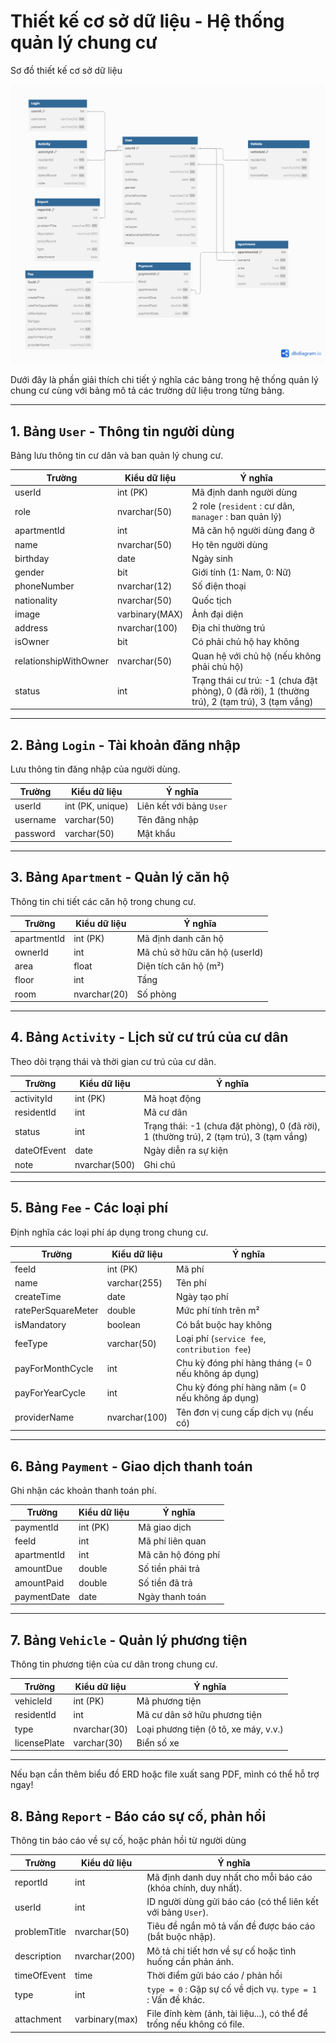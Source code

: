 # Thiết kế cơ sở dữ liệu - Hệ thống quản lý chung cư

Sơ đồ thiết kế cơ sở dữ liệu 

![Sơ đồ thiết kế cơ sở dữ liệu ](./Apartment-management%20.png)

Dưới đây là phần giải thích chi tiết ý nghĩa các bảng trong hệ thống quản lý chung cư cùng với bảng mô tả các trường dữ liệu trong từng bảng.

---

## 1. Bảng `User` - Thông tin người dùng
Bảng lưu thông tin cư dân và ban quản lý chung cư.

| Trường | Kiểu dữ liệu | Ý nghĩa |
|--------|---------------|---------|
| userId | int (PK) | Mã định danh người dùng |
| role | nvarchar(50) | 2 role (`resident` : cư dân, `manager` : ban quản lý) |
| apartmentId | int | Mã căn hộ người dùng đang ở |
| name | nvarchar(50) | Họ tên người dùng |
| birthday | date | Ngày sinh |
| gender | bit | Giới tính (1: Nam, 0: Nữ) |
| phoneNumber | nvarchar(12) | Số điện thoại |
| nationality | nvarchar(50) | Quốc tịch |
| image | varbinary(MAX) | Ảnh đại diện |
| address | nvarchar(100) | Địa chỉ thường trú |
| isOwner | bit | Có phải chủ hộ hay không |
| relationshipWithOwner | nvarchar(50) | Quan hệ với chủ hộ (nếu không phải chủ hộ) |
| status | int | Trạng thái cư trú: -1 (chưa đặt phòng), 0 (đã rời), 1 (thường trú), 2 (tạm trú), 3 (tạm vắng) |

---

## 2. Bảng `Login` - Tài khoản đăng nhập
Lưu thông tin đăng nhập của người dùng.

| Trường | Kiểu dữ liệu | Ý nghĩa |
|--------|---------------|---------|
| userId | int (PK, unique) | Liên kết với bảng `User` |
| username | varchar(50) | Tên đăng nhập |
| password | varchar(50) | Mật khẩu |

---

## 3. Bảng `Apartment` - Quản lý căn hộ
Thông tin chi tiết các căn hộ trong chung cư.

| Trường | Kiểu dữ liệu | Ý nghĩa |
|--------|---------------|---------|
| apartmentId | int (PK) | Mã định danh căn hộ |
| ownerId | int | Mã chủ sở hữu căn hộ (userId) |
| area | float | Diện tích căn hộ (m²) |
| floor | int | Tầng |
| room | nvarchar(20) | Số phòng |

---

## 4. Bảng `Activity` - Lịch sử cư trú của cư dân
Theo dõi trạng thái và thời gian cư trú của cư dân.

| Trường | Kiểu dữ liệu | Ý nghĩa |
|--------|---------------|---------|
| activityId | int (PK) | Mã hoạt động |
| residentId | int | Mã cư dân |
| status | int | Trạng thái: -1 (chưa đặt phòng), 0 (đã rời), 1 (thường trú), 2 (tạm trú), 3 (tạm vắng) |
| dateOfEvent | date | Ngày diễn ra sự kiện |
| note | nvarchar(500) | Ghi chú |

---

## 5. Bảng `Fee` - Các loại phí
Định nghĩa các loại phí áp dụng trong chung cư.

| Trường | Kiểu dữ liệu | Ý nghĩa |
|--------|---------------|---------|
| feeId | int (PK) | Mã phí |
| name | varchar(255) | Tên phí |
| createTime | date | Ngày tạo phí |
| ratePerSquareMeter | double | Mức phí tính trên m² |
| isMandatory | boolean | Có bắt buộc hay không |
| feeType | varchar(50) | Loại phí (`service fee`, `contribution fee`) |
| payForMonthCycle | int | Chu kỳ đóng phí hàng tháng (= 0 nếu không áp dụng) |
| payForYearCycle | int | Chu kỳ đóng phí hàng năm (= 0 nếu không áp dụng) |
| providerName | nvarchar(100) | Tên đơn vị cung cấp dịch vụ (nếu có) |

---

## 6. Bảng `Payment` - Giao dịch thanh toán
Ghi nhận các khoản thanh toán phí.

| Trường | Kiểu dữ liệu | Ý nghĩa |
|--------|---------------|---------|
| paymentId | int (PK) | Mã giao dịch |
| feeId | int | Mã phí liên quan |
| apartmentId | int | Mã căn hộ đóng phí |
| amountDue | double | Số tiền phải trả |
| amountPaid | double | Số tiền đã trả |
| paymentDate | date | Ngày thanh toán |

---

## 7. Bảng `Vehicle` - Quản lý phương tiện
Thông tin phương tiện của cư dân trong chung cư.

| Trường | Kiểu dữ liệu | Ý nghĩa |
|--------|---------------|---------|
| vehicleId | int (PK) | Mã phương tiện |
| residentId | int | Mã cư dân sở hữu phương tiện |
| type | nvarchar(30) | Loại phương tiện (ô tô, xe máy, v.v.) |
| licensePlate | varchar(30) | Biển số xe |

---

Nếu bạn cần thêm biểu đồ ERD hoặc file xuất sang PDF, mình có thể hỗ trợ ngay!

## 8. Bảng `Report` - Báo cáo sự cố, phản hồi 
Thông tin báo cáo về sự cố, hoặc phản hồi từ người dùng 

| Trường         | Kiểu dữ liệu     | Ý nghĩa                                                                 |
|----------------|------------------|-------------------------------------------------------------------------|
| reportId       | int              | Mã định danh duy nhất cho mỗi báo cáo (khóa chính, duy nhất).          |
| userId         | int              | ID người dùng gửi báo cáo (có thể liên kết với bảng `User`).            |
| problemTitle   | nvarchar(50)     | Tiêu đề ngắn mô tả vấn đề được báo cáo (bắt buộc nhập).                |
| description    | nvarchar(200)    | Mô tả chi tiết hơn về sự cố hoặc tình huống cần phản ánh.              |
| timeOfEvent    | time             | Thời điểm gửi báo cáo / phản hồi                                       | 
| type           | int              | `type = 0` : Gặp sự cố về dịch vụ.   `type = 1` : Vấn đề khác.        |
| attachment     | varbinary(max)   | File đính kèm (ảnh, tài liệu...), có thể để trống nếu không có file.   |


